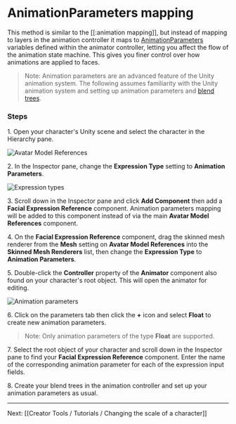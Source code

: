 # AnimationParameters mapping

This method is similar to the [[:animation mapping]], but instead of mapping to layers in the animation controller it maps to [AnimationParameters](https://docs.unity3d.com/Manual/AnimationParameters.html) variables defined within the animator controller, letting you affect the flow of the animation state machine. This gives you finer control over how animations are applied to faces.

> Note: Animation parameters are an advanced feature of the Unity animation system. The following assumes familiarity with the Unity animation system and setting up animation parameters and [blend trees](https://github.com/campfireunion/flipside-creator-tools/pull/250).

### Steps

1\. Open your character's Unity scene and select the character in the Hierarchy pane.

![Avatar Model References](https://www.flipsidexr.com/files/docs/screenshots/avatar-model-references.png)

2\. In the Inspector pane, change the **Expression Type** setting to **Animation Parameters**.

![Expression types](https://www.flipsidexr.com/files/docs/screenshots/expression-types.png)

3\. Scroll down in the Inspector pane and click **Add Component** then add a **Facial Expression Reference** component. Animation parameters mapping will be added to this component instead of via the main **Avatar Model References** component.

4\. On the **Facial Expression Reference** component, drag the skinned mesh renderer from the **Mesh** setting on **Avatar Model References** into the **Skinned Mesh Renderers** list, then change the **Expression Type** to **Animation Parameters**.

5\. Double-click the **Controller** property of the **Animator** component also found on your character's root object. This will open the animator for editing.

![Animation parameters](https://www.flipsidexr.com/files/docs/screenshots/animation-parameters.png)

6\. Click on the parameters tab then click the **+** icon and select **Float** to create new animation parameters.

> Note: Only animation parameters of the type **Float** are supported.

7\. Select the root object of your character and scroll down in the Inspector pane to find your **Facial Expression Reference** component. Enter the name of the corresponding animation parameter for each of the expression input fields.

8\. Create your blend trees in the animation controller and set up your animation parameters as usual.

---

Next: [[Creator Tools / Tutorials / Changing the scale of a character]]
